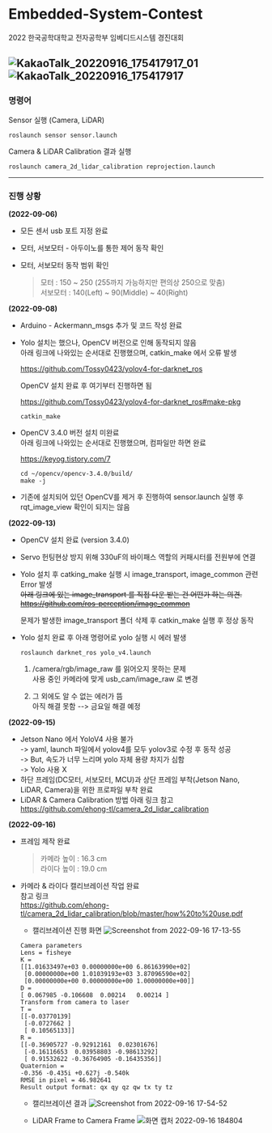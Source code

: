 # Embedded-System-Contest
   
2022 한국공학대학교 전자공학부 임베디드시스템 경진대회   

![KakaoTalk_20220916_175417917_01](https://user-images.githubusercontent.com/86957779/190599690-af84a95d-373e-4e92-aee9-21f6c8fdbec0.jpg)
![KakaoTalk_20220916_175417917](https://user-images.githubusercontent.com/86957779/190599709-ffaa85e7-c243-48ac-99f2-f410f173140a.jpg)
---

### 명령어   

Sensor 실행 (Camera, LiDAR)   
```
roslaunch sensor sensor.launch
```
Camera & LiDAR Calibration 결과 실행   
```
roslaunch camera_2d_lidar_calibration reprojection.launch
```

---

### 진행 상황   


**(2022-09-06)**

* 모든 센서 usb 포트 지정 완료

* 모터, 서보모터 - 아두이노를 통한 제어 동작 확인

* 모터, 서보모터 동작 범위 확인   

  > 모터 : 150 ~ 250 (255까지 가능하지만 편의상 250으로 맞춤)   
  > 서보모터 : 140(Left) ~ 90(Middle) ~ 40(Right)   
  
   
**(2022-09-08)**

* Arduino - Ackermann_msgs 추가 및 코드 작성 완료   

* Yolo 설치는 했으나, OpenCV 버전으로 인해 동작되지 않음   
   아래 링크에 나와있는 순서대로 진행했으며, catkin_make 에서 오류 발생   
   
   https://github.com/Tossy0423/yolov4-for-darknet_ros   
   
   OpenCV 설치 완료 후 여기부터 진행하면 됨   
   
   https://github.com/Tossy0423/yolov4-for-darknet_ros#make-pkg   
   ```
   catkin_make
   ```
* OpenCV 3.4.0 버전 설치 미완료   
   아래 링크에 나와있는 순서대로 진행했으며, 컴파일만 하면 완료   
   
   https://keyog.tistory.com/7   
   ```
   cd ~/opencv/opencv-3.4.0/build/
   make -j
   ```
* 기존에 설치되어 있던 OpenCV를 제거 후 진행하여 sensor.launch 실행 후 rqt_image_view 확인이 되지는 않음


**(2022-09-13)**

* OpenCV 설치 완료 (version 3.4.0)   

* Servo 헌팅현상 방지 위해 330uF의 바이패스 역할의 커패시터를 전원부에 연결 

* Yolo 설치 후 catking_make 실행 시 image_transport, image_common 관련 Error 발생   
  ~~아래 링크에 있는 image_transport 를 직접 다운 받는 건 어떤가 하는 의견.~~   
  ~~https://github.com/ros-perception/image_common~~   
  
  문제가 발생한 image_transport 폴더 삭제 후 catkin_make 실행 후 정상 동작   
   
* Yolo 설치 완료 후 아래 명령어로 yolo 실행 시 에러 발생
  ```
  roslaunch darknet_ros yolo_v4.launch
  ```
  1) /camera/rgb/image_raw 를 읽어오지 못하는 문제   
     사용 중인 카메라에 맞게 usb_cam/image_raw 로 변경   
     
  2) 그 외에도 알 수 없는 에러가 뜸   
     아직 해결 못함 --> 금요일 해결 예정


**(2022-09-15)**   

* Jetson Nano 에서 YoloV4 사용 불가   
  -> yaml, launch 파일에서 yolov4를 모두 yolov3로 수정 후 동작 성공   
  -> But, 속도가 너무 느리며 yolo 자체 용량 차지가 심함   
  -> Yolo 사용 X   
* 하단 프레임(DC모터, 서보모터, MCU)과 상단 프레임 부착(Jetson Nano, LiDAR, Camera)을 위한 프로파일 부착 완료   
* LiDAR & Camera Calibration 방법 아래 링크 참고   
  https://github.com/ehong-tl/camera_2d_lidar_calibration   


**(2022-09-16)**   

* 프레임 제작 완료   
  > 카메라 높이 : 16.3 cm   
  > 라이다 높이 : 19.0 cm   

* 카메라 & 라이다 캘리브레이션 작업 완료   
  참고 링크   
  https://github.com/ehong-tl/camera_2d_lidar_calibration/blob/master/how%20to%20use.pdf   
  
  - 캘리브레이션 진행 화면
  ![Screenshot from 2022-09-16 17-13-55](https://user-images.githubusercontent.com/96249554/190599502-17fb2c1d-2463-49e5-85fc-4a32be8ffcd8.png)

     
   ```
   Camera parameters
   Lens = fisheye
   K =
   [[1.01633497e+03 0.00000000e+00 6.86163990e+02]
    [0.00000000e+00 1.01039193e+03 3.87096590e+02]
    [0.00000000e+00 0.00000000e+00 1.00000000e+00]]
   D =
   [ 0.067985 -0.106608  0.00214   0.00214 ]
   Transform from camera to laser
   T = 
   [[-0.03770139]
    [-0.0727662 ]
    [ 0.10565133]]
   R = 
   [[-0.36905727 -0.92912161  0.02301676]
    [-0.16116653  0.03958803 -0.98613292]
    [ 0.91532622 -0.36764905 -0.16435356]]
   Quaternion = 
   -0.356 -0.435i +0.627j -0.540k
   RMSE in pixel = 46.982641
   Result output format: qx qy qz qw tx ty tz
   ```
   
   - 캘리브레이션 결과
   ![Screenshot from 2022-09-16 17-54-52](https://user-images.githubusercontent.com/96249554/190599124-ed285672-170b-428b-bdf7-b168ffbcc2fa.png)
      
   - LiDAR Frame to Camera Frame
   ![화면 캡처 2022-09-16 184804](https://user-images.githubusercontent.com/86957779/190611424-0b1d273f-22ac-4f83-b6ed-f68f8bde11f6.png)


